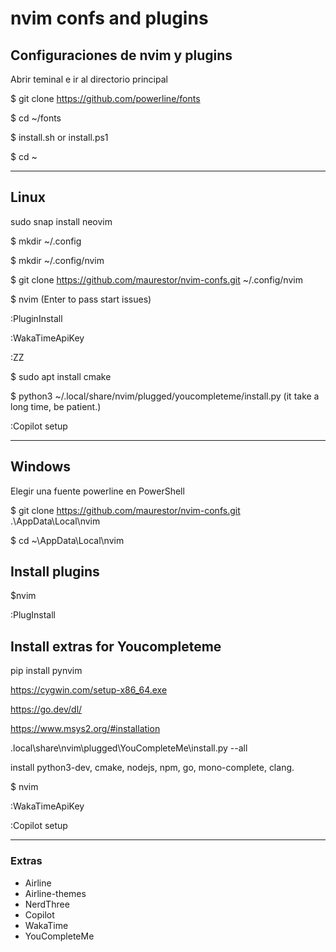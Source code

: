 # nvim confs and plugins

## Configuraciones de nvim y plugins
Abrir teminal e ir al directorio principal

$ git clone https://github.com/powerline/fonts

$ cd ~/fonts

$ install.sh or install.ps1

$ cd ~

---
## Linux
sudo snap install neovim

$ mkdir ~/.config

$ mkdir ~/.config/nvim

$ git clone https://github.com/maurestor/nvim-confs.git ~/.config/nvim    

$ nvim (Enter to pass start issues)

:PluginInstall

:WakaTimeApiKey

:ZZ

$ sudo apt install cmake

$ python3 ~/.local/share/nvim/plugged/youcompleteme/install.py (it take a long time, be patient.)

:Copilot setup

---
## Windows
Elegir una fuente powerline en PowerShell

$ git clone https://github.com/maurestor/nvim-confs.git .\AppData\Local\nvim

$ cd ~\AppData\Local\nvim

## Install plugins
$nvim

:PlugInstall

## Install extras for Youcompleteme

pip install pynvim

https://cygwin.com/setup-x86_64.exe

https://go.dev/dl/

https://www.msys2.org/#installation

.local\share\nvim\plugged\YouCompleteMe\install.py --all

install python3-dev, cmake, nodejs, npm, go, mono-complete, clang. 

$ nvim

:WakaTimeApiKey

:Copilot setup

---
### Extras
- Airline
- Airline-themes
- NerdThree
- Copilot
- WakaTime
- YouCompleteMe

